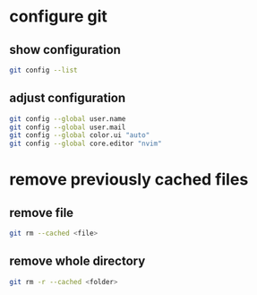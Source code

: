 # configure git
## show configuration
```bash
git config --list
```
## adjust configuration
```bash
git config --global user.name 
git config --global user.mail
git config --global color.ui "auto"
git config --global core.editor "nvim"
```


# remove previously cached files
## remove file
```bash
git rm --cached <file>
```
## remove whole directory 
```bash
git rm -r --cached <folder>
```

